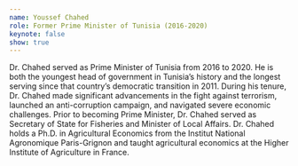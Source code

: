 ```yaml
---
name: Youssef Chahed
role: Former Prime Minister of Tunisia (2016-2020)
keynote: false
show: true
---
```


Dr. Chahed served as Prime Minister of Tunisia from 2016 to 2020. He is both the youngest head of government in Tunisia’s history and the longest serving since that country’s democratic transition in 2011. During his tenure, Dr. Chahed made significant advancements in the fight against terrorism, launched an anti-corruption campaign, and navigated severe economic challenges. Prior to becoming Prime Minister, Dr. Chahed served as Secretary of State for Fisheries and Minister of Local Affairs.
Dr. Chahed holds a Ph.D. in Agricultural Economics from the Institut National Agronomique Paris-Grignon and taught agricultural economics at the Higher Institute of Agriculture in France.